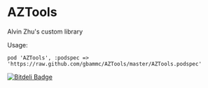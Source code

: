 # AZTools

Alvin Zhu's custom library

Usage:
```
pod 'AZTools', :podspec => 'https://raw.github.com/gbammc/AZTools/master/AZTools.podspec'
```

[![Bitdeli Badge](https://d2weczhvl823v0.cloudfront.net/gbammc/aztools/trend.png)](https://bitdeli.com/free "Bitdeli Badge")

